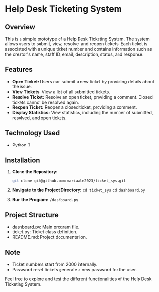 # Help Desk Ticketing System

## Overview

This is a simple prototype of a Help Desk Ticketing System. The system allows users to submit, view, resolve, and reopen tickets. Each ticket is associated with a unique ticket number and contains information such as the creator's name, staff ID, email, description, status, and response.

## Features

- **Open Ticket:** Users can submit a new ticket by providing details about the issue.
- **View Tickets:** View a list of all submitted tickets.
- **Resolve Ticket:** Resolve an open ticket, providing a comment. Closed tickets cannot be resolved again.
- **Reopen Ticket:** Reopen a closed ticket, providing a comment.
- **Display Statistics:** View statistics, including the number of submitted, resolved, and open tickets.

## Technology Used

- Python 3

## Installation

1. **Clone the Repository:**
   ```bash
   git clone git@github.com:mariaale2023/ticket_sys.git
   ```
2. **Navigate to the Project Directory:**
   `cd ticket_sys`
   `cd dashboard.py`

3. **Run the Program:**
   `/dashboard.py`

## Project Structure

- dashboard.py: Main program file.
- ticket.py: Ticket class definition.
- README.md: Project documentation.

## Note

- Ticket numbers start from 2000 internally.
- Password reset tickets generate a new password for the user.

Feel free to explore and test the different functionalities of the Help Desk Ticketing System.
